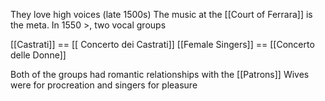 They love high voices (late 1500s)
The music at the [[Court of Ferrara]] is the meta.
In 1550 >, two vocal groups 

[[Castrati]] == [[ Concerto dei Castrati]]
[[Female Singers]] == [[Concerto delle Donne]]

Both of the groups had romantic relationships with the [[Patrons]] 
	Wives were for procreation and singers for pleasure


